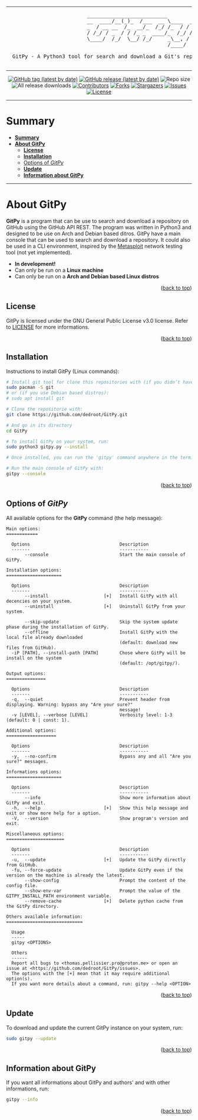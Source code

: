 <!--

#---[Metadata]--------------------------------------------------------------#
#  Filename ~ README.md                 [Created: 2022-11-23 |  1:23 - PM]  #
#                                       [Updated: 2023-04-11 |  9:57 - AM]  #
#---[Info]------------------------------------------------------------------#
#  A long description of the GitPy for the GitHub page                      #
#  Language ~ Markdown                                                      #
#---[Authors]---------------------------------------------------------------#
#  Thomas Pellissier (dedroot)                                               #
#---[Operating System]------------------------------------------------------#
#  Developed for Linux                                                      #
#---[License]---------------------------------------------------------------#
#  GNU General Public License v3.0                                          #
#  -------------------------------                                          #
#                                                                           #
#  This program is free software; you can redistribute it and/or modify     #
#  it under the terms of the GNU General Public License as published by     #
#  the Free Software Foundation; either version 2 of the License, or        #
#  (at your option) any later version.                                      #
#                                                                           #
#  This program is distributed in the hope that it will be useful,          #
#  but WITHOUT ANY WARRANTY; without even the implied warranty of           #
#  MERCHANTABILITY or FITNESS FOR A PARTICULAR PURPOSE. See the             #
#  GNU General Public License for more details.                             #
#                                                                           #
#  You should have received a copy of the GNU General Public License along  #
#  with this program; if not, write to the Free Software Foundation, Inc.,  #
#  51 Franklin Street, Fifth Floor, Boston, MA 02110-1301 USA.              #
#---------------------------------------------------------------------------#

-->

---

<pre>
                          __________________________
                          __  ____/__(_)_  /___  __ \____  __
                          _  / __ __  /_  __/_  /_/ /_  / / /
                          / /_/ / _  / / /_ _  ____/_  /_/ / 
                          \____/  /_/  \__/ /_/     _\__, /  
                                                    /____/

  GitPy - A Python3 tool for search and download a Git's repository directly in the terminal

</pre>

---

<a name="readme-top"></a>

<p align="center">
    <a href="https://github.com/dedroot/gitpy/tags">
      <img src="https://img.shields.io/github/v/tag/dedroot/gitpy?label=Latest%20tag&style=for-the-badge" alt="GitHub tag (latest by date)"></a>
    <a href="https://github.com/dedroot/gitpy/releases">
        <img src="https://img.shields.io/github/v/release/dedroot/gitpy?label=latest%20release&style=for-the-badge" alt="GitHub release (latest by date)"></a>
    <img src="https://img.shields.io/github/repo-size/dedroot/gitpy?color=informational&style=for-the-badge" alt="Repo size">
    <img src="https://img.shields.io/github/downloads/dedroot/gitpy/total?style=for-the-badge" alt="All release downloads">
    <a href="https://github.com/dedroot/gitpy/graphs/contributors">
        <img src="https://img.shields.io/github/contributors/dedroot/gitpy.svg?style=for-the-badge" alt="Contributors"></a>
    <a href="https://github.com/dedroot/gitpy/forks">
        <img src="https://img.shields.io/github/forks/dedroot/gitpy.svg?style=for-the-badge" alt="Forks"></a>
    <a href="https://github.com/dedroot/gitpy/stargazers">
        <img src="https://img.shields.io/github/stars/dedroot/gitpy.svg?style=for-the-badge" alt="Stargazers"></a>
    <a href="https://github.com/dedroot/gitpy/issues">
        <img src="https://img.shields.io/github/issues/dedroot/gitpy.svg?style=for-the-badge" alt="Issues"></a>
    <a href="LICENSE">
        <img src="https://img.shields.io/github/license/dedroot/gitpy.svg?style=for-the-badge" alt="License"></a>
</p>

---

# **Summary**

- [**Summary**](#summary)
- [**About GitPy**](#about-gitpy)
  - [**License**](#license)
  - [**Installation**](#installation)
  - [Options of _GitPy_](#options-of-gitpy)
  - [**Update**](#update)
  - [**Information about GitPy**](#information-about-gitpy)

---

# **About GitPy**

**GitPy** is a program that can be use to search and download a repository on GitHub using the GitHub API REST. The program was written in Python3 and designed to be use on Arch and Debian based ditros. GitPy have a main console that can be used to search and download a repository. It could also be used in a CLI environment, inspired by the [Metasploit](https://github.com/rapid7/metasploit-framework) network testing tool (not yet implemented).

- **In development!**
- Can only be run on a **Linux machine**
- Can only be run on a  **Arch and Debian based Linux distros**

<p align="right">(<a href="#readme-top">back to top</a>)</p>

## **License**

GitPy is licensed under the GNU General Public License v3.0 license. Refer to [LICENSE](LICENSE) for more informations.

<p align="right">(<a href="#readme-top">back to top</a>)</p>

## **Installation**

Instructions to install GitPy (Linux commands):

```bash
# Install git tool for clone this repositories with (if you didn’t have it):
sudo pacman -S git
# or (if you use Debian based distros):
# sudo apt install git

# Clone the repositorie with:
git clone https://github.com/dedroot/GitPy.git

# And go in its directory
cd GitPy

# To install GitPy on your system, run:
sudo python3 gitpy.py --install

# Once installed, you can run the 'gitpy' command anywhere in the terminal

# Run the main console of GitPy with:
gitpy --console
```

<p align="right">(<a href="#readme-top">back to top</a>)</p>

## Options of _GitPy_

All available options for the **GitPy** command (the help message):

```
Main options:
============

  Options                                  Description
  -------                                  -----------
       --console                           Start the main console of GitPy.

Installation options:
=====================

  Options                                  Description
  -------                                  -----------
       --install                     [+]   Install GitPy with all decencies on your system.
       --uninstall                   [+]   Uninstall GitPy from your system.
 
       --skip-update                       Skip the system update phase during the installation of GitPy.
       --offline                           Install GitPy with the local file already downloaded
                                           (default: download new files from GitHub).
  -iP [PATH], --install-path [PATH]        Chose where GitPy will be install on the system
                                           (default: /opt/gitpy/).

Output options:
===============

  Options                                  Description
  -------                                  -----------
  -q,  --quiet                             Prevent header from displaying. Warning: bypass any "Are your sure?"
                                           message!
  -v [LEVEL], --verbose [LEVEL]            Verbosity level: 1-3 (default: 0 | const: 1).

Additional options:
===================

  Options                                  Description
  -------                                  -----------
  -y,  --no-confirm                        Bypass any and all "Are you sure?" messages.

Informations options:
=====================

  Options                                  Description
  -------                                  -----------
       --info                              Show more information about GitPy and exit.
  -h,  --help                        [+]   Show this help message and exit or show more help for a option.
  -V,  --version                           Show program's version and exit.

Miscellaneous options:
======================

  Options                                  Description
  -------                                  -----------
  -u,  --update                      [+]   Update the GitPy directly from GitHub.
  -fu, --force-update                      Update GitPy even if the version on the machine is already the latest.
       --show-config                       Prompt the content of the config file.
       --show-env-var                      Prompt the value of the GITPY_INSTALL_PATH environment variable.
       --remove-cache                [+]   Delete python cache from the GitPy directory.

Others available information:
=============================

  Usage 
  ----- 
  gitpy <OPTIONS>

  Others
  ------
  Report all bugs to <thomas.pellissier.pro@proton.me> or open an issue at <https://github.com/dedroot/GitPy/issues>.
  The options with the [+] mean that it may require additional option(s).
  If you want more details about a command, run: gitpy --help <OPTION>
```

<p align="right">(<a href="#readme-top">back to top</a>)</p>

## **Update**

To download and update the current GitPy instance on your system, run:

```bash
sudo gitpy --update
```

<p align="right">(<a href="#readme-top">back to top</a>)</p>

## **Information about GitPy**

If you want all informations about GitPy and authors' and with other informations, run:

```bash
gitpy --info
```

<p align="right">(<a href="#readme-top">back to top</a>)</p>
